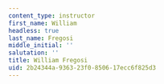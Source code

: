 ```yaml
---
content_type: instructor
first_name: William
headless: true
last_name: Fregosi
middle_initial: ''
salutation: ''
title: William Fregosi
uid: 2b24344a-9363-23f0-8506-17ecc6f825d3
---
```

